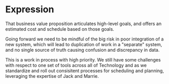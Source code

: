 # Expression 

That business value proposition articulates high-level goals, and offers an estimated cost and schedule based on those goals. 
 
Going forward we need to be mindful of the big risk in poor integration of a new system, which will lead to duplication of work in a "separate" system, and no single source of truth causing confusion and discrepancy in data. 

This is a work in process with high priority. We still have some challenges with respect to one set of tools across all of Technology and as we standardize and roll out consisitent processes for scheduling and planning, leveraging the expertise of Jack and Marrie.

